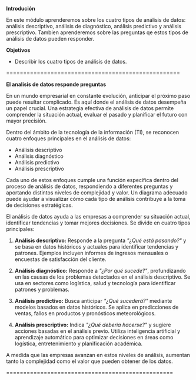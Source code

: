 **Introdución**

En este módulo aprenderemos sobre los cuatro tipos de análisis de datos: análisis descriptivo, análisis de diagnóstico, análisis predictivo y análisis prescriptivo. Tambien aprenderemos sobre las preguntas qe estos tipos de análisis de datos pueden responder. 

**Objetivos**

- Describir los cuatro tipos de análisis de datos.

===================================================

**El analisis de datos responde preguntas**

En un mundo empresarial en constante evolución, anticipar el próximo paso puede resultar complicado. Es aquí donde el análisis de datos desempeña un papel crucial. Una estrategia efectiva de análisis de datos permite comprender la situación actual, evaluar el pasado y planificar el futuro con mayor precisión.

Dentro del ámbito de la tecnología de la información (TI), se reconocen cuatro enfoques principales en el análisis de datos:

- Análisis descriptivo
- Análisis diagnóstico
- Análisis predictivo
- Análisis prescriptivo

Cada uno de estos enfoques cumple una función específica dentro del proceso de análisis de datos, respondiendo a diferentes preguntas y aportando distintos niveles de complejidad y valor. Un diagrama adecuado puede ayudar a visualizar cómo cada tipo de análisis contribuye a la toma de decisiones estratégicas.

El análisis de datos ayuda a las empresas a comprender su situación actual, identificar tendencias y tomar mejores decisiones. Se divide en cuatro tipos principales:

1. **Análisis descriptivo:** Responde a la pregunta *"¿Qué está pasando?"* y se basa en datos históricos y actuales para identificar tendencias y patrones. Ejemplos incluyen informes de ingresos mensuales o encuestas de satisfacción del cliente.

2. **Análisis diagnóstico:** Responde a *"¿Por qué sucede?"*, profundizando en las causas de los problemas detectados en el análisis descriptivo. Se usa en sectores como logística, salud y tecnología para identificar patrones y problemas.

3. **Análisis predictivo:** Busca anticipar *"¿Qué sucederá?"* mediante modelos basados en datos históricos. Se aplica en predicciones de ventas, fallos en productos y pronósticos meteorológicos.

4. **Análisis prescriptivo:** Indica *"¿Qué debería hacerse?"* y sugiere acciones basadas en el análisis previo. Utiliza inteligencia artificial y aprendizaje automático para optimizar decisiones en áreas como logística, entretenimiento y planificación académica.

A medida que las empresas avanzan en estos niveles de análisis, aumentan tanto la complejidad como el valor que pueden obtener de los datos.

=================================================